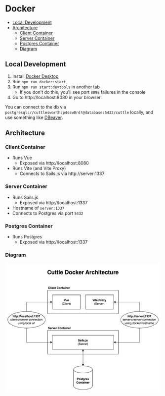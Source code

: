 # Docker

- [Local Development](#local-development)
- [Architecture](#architecture)
  - [Client Container](#client-container)
  - [Server Container](#server-container)
  - [Postgres Container](#postgres-container)
  - [Diagram](#diagram)


## Local Development

1. Install [Docker Desktop](https://www.docker.com/products/docker-desktop/)
1. Run `npm run docker:start`
2. Run `npm run start:devtools` in another tab
   - If you don't do this, you'll see port `8098` failures in the console
3. Go to http://localhost:8080 in your browser

You can connect to the db via `postgresql://cuttlesworth:p4ssw0rd!@database:5432/cuttle` locally, and use something like [DBeaver](https://dbeaver.io/).

## Architecture

### Client Container

- Runs Vue
  - Exposed via http://localhost:8080
- Runs Vite (and Vite Proxy)
  - Connects to Sails.js via http://server:1337

### Server Container

- Runs Sails.js
  - Exposed via http://localhost:1337
- Hostname of `server:1337`
- Connects to Postgres via port `5432`

### Postgres Container

- Runs Postgres
  - Exposed via http://localhost:1337

### Diagram

![Architectural Diagram](./architecture-diagram.png)


